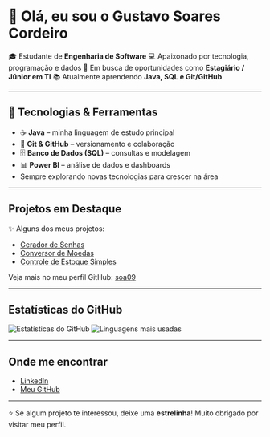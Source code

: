 # 👋 Olá, eu sou o Gustavo Soares Cordeiro

🎓 Estudante de **Engenharia de Software**
💻 Apaixonado por tecnologia, programação e dados
🚀 Em busca de oportunidades como **Estagiário / Júnior em TI**
📚 Atualmente aprendendo **Java, SQL e Git/GitHub**

---

## 🔧 Tecnologias & Ferramentas
- ☕ **Java** – minha linguagem de estudo principal
- 🐙 **Git & GitHub** – versionamento e colaboração
- 🗄️ **Banco de Dados (SQL)** – consultas e modelagem
- 📊 **Power BI** – análise de dados e dashboards
-  Sempre explorando novas tecnologias para crescer na área

---

##  Projetos em Destaque
✨ Alguns dos meus projetos:

-  [Gerador de Senhas](https://github.com/soa09/Gerador-de-Senhas)
-  [Conversor de Moedas](https://github.com/soa09/ConvertorDeMoedas)
-  [Controle de Estoque Simples](https://github.com/soa09/controle-de-estoque-simples)

Veja mais no meu perfil GitHub: [soa09](https://github.com/soa09)

---

##  Estatísticas do GitHub
![Estatísticas do GitHub](https://github-readme-stats.vercel.app/api?username=soa09&show_icons=true&theme=radical)
![Linguagens mais usadas](https://github-readme-stats.vercel.app/api/top-langs/?username=soa09&layout=compact&theme=radical)

---

##  Onde me encontrar
-  [LinkedIn](https://www.linkedin.com/in/gustavo-soares-cordeiro0909)
-  [Meu GitHub](https://github.com/soa09)

---

⭐ Se algum projeto te interessou, deixe uma **estrelinha**! Muito obrigado por visitar meu perfil.
